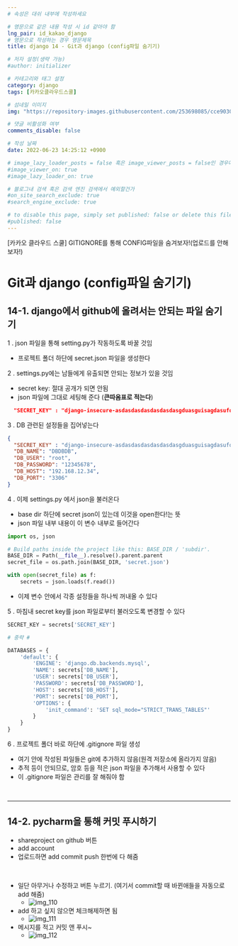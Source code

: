 ```yaml
---
# 속성은 대쉬 내부에 작성하세요

# 영문으로 같은 내용 작성 시 id 같아야 함
lng_pair: id_kakao_django
# 영문으로 작성하는 경우 영문제목
title: django 14 - Git과 django (config파일 숨기기)

# 저자 설정(생략 가능)
#author: initializer

# 카테고리와 태그 설정
category: django
tags: [카카오클라우드스쿨]

# 섬네일 이미지
img: "https://repository-images.githubusercontent.com/253698085/cce90300-78c3-11ea-8b94-604fad2c516d"

# 댓글 비활성화 여부
comments_disable: false

# 작성 날짜
date: 2022-06-23 14:25:12 +0900

# image_lazy_loader_posts = false 혹은 image_viewer_posts = false인 경우에만 사용하세요
#image_viewer_on: true
#image_lazy_loader_on: true

# 블로그내 검색 혹은 검색 엔진 검색에서 예외할건가
#on_site_search_exclude: true
#search_engine_exclude: true

# to disable this page, simply set published: false or delete this file
#published: false
---
```


<!-- outline-start -->

[카카오 클라우드 스쿨] GITIGNORE를 통해 CONFIG파일을 숨겨보자!(업로드를 안해보자!)

<!-- outline-end -->


#  Git과 django (config파일 숨기기)
## 14-1. django에서 github에 올려서는 안되는 파일 숨기기 <br>

1 . json 파일을 통해 setting.py가 작동하도록 바꿀 것임
   * 프로젝트 폴더 하단에 secret.json 파일을 생성한다

2 . settings.py에는 남들에게 유출되면 안되는 정보가 있을 것임
   * secret key: 절대 공개가 되면 안됨
   * json 파일에 그대로 세팅해 준다 (**큰따옴표로 적는다**)

```json
  "SECRET_KEY" : "django-insecure-asdasdasdasdasdasdasgduasguisagdasufqjn_"
```

3 . DB 관련된 설정들을 집어넣는다
```json
{
  "SECRET_KEY" : "django-insecure-asdasdasdasdasdasdasgduasguisagdasufqjn_",
  "DB_NAME": "DBDBDB",
  "DB_USER": "root",
  "DB_PASSWORD": "12345678",
  "DB_HOST": "192.168.12.34",
  "DB_PORT": "3306"
}
```

4 . 이제 settings.py 에서 json을 불러온다
* base dir 하단에 secret json이 있는데 이것을 open한다!는 뜻
* json 파일 내부 내용이 이 변수 내부로 들어간다

```python
import os, json

# Build paths inside the project like this: BASE_DIR / 'subdir'.
BASE_DIR = Path(__file__).resolve().parent.parent
secret_file = os.path.join(BASE_DIR, 'secret.json')

with open(secret_file) as f:
    secrets = json.loads(f.read())
```

* 이제 변수 안에서 각종 설정들을 하나씩 꺼내올 수 있다


5 . 마침내 secret key를 json 파일로부터 불러오도록 변경할 수 있다
```python
SECRET_KEY = secrets['SECRET_KEY']

# 중략 #

DATABASES = {
    'default': {
        'ENGINE': 'django.db.backends.mysql',
        'NAME': secrets['DB_NAME'],
        'USER': secrets['DB_USER'],
        'PASSWORD': secrets['DB_PASSWORD'],
        'HOST': secrets['DB_HOST'],
        'PORT': secrets['DB_PORT'],
        'OPTIONS': {
            'init_command': 'SET sql_mode="STRICT_TRANS_TABLES"'
        }
    }
}
```

6 . 프로젝트 폴더 바로 하단에 .gitignore 파일 생성
* 여기 안에 작성된 파일들은 git에 추가하지 않음(원격 저장소에 올라가지 않음)
* 추적 등이 안되므로, 암호 등을 적은 json 파일을 추가해서 사용할 수 있다
* 이 .gitignore 파일은 관리를 잘 해줘야 함


<br>
<hr>


## 14-2. pycharm을 통해 커밋 푸시하기 <br>
* shareproject on github 버튼
* add account
* 업로드하면 add commit push 한번에 다 해줌

<br>

* 일단 아무거나 수정하고 버튼 누르기. (여기서 commit할 때 바뀐애들을 자동으로 add 해줌)
  * ![img_110](https://user-images.githubusercontent.com/104918800/175814969-bd3385d8-fe18-47ef-9b6c-fcaa7d956443.png)
* add 하고 싶지 않으면 체크해제하면 됨
  * ![img_111](https://user-images.githubusercontent.com/104918800/175814970-99b6ecb7-3f18-4c7f-9608-1c9ee220266c.png)
* 메시지를 적고 커밋 앤 푸시~
  * ![img_112](https://user-images.githubusercontent.com/104918800/175814967-9be516f6-23ca-4e20-a6c0-e5b20e513c9e.png)



